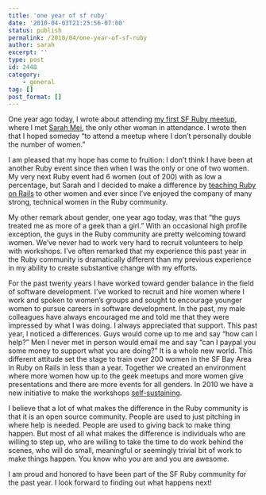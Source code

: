 ```yaml
---
title: 'one year of sf ruby'
date: '2010-04-03T21:25:56-07:00'
status: publish
permalink: /2010/04/one-year-of-sf-ruby
author: sarah
excerpt: ''
type: post
id: 2448
category:
    - general
tag: []
post_format: []
---
```

One year ago today, I wrote about attending [my first SF Ruby meetup](https://www.ultrasaurus.com/sarahblog/2009/04/sf-ruby-meetup/), where I met [Sarah Mei](http://www.sarahmei.com/blog/), the only other woman in attendance. I wrote then that I hoped someday “to attend a meetup where I don’t personally double the number of women.”

I am pleased that my hope has come to fruition: I don’t think I have been at another Ruby event since then when I was the only or one of two women. My very next Ruby event had 6 women (out of 200) with as low a percentage, but Sarah and I decided to make a difference by [teaching Ruby on Rails](http://sfrubyworkshops.com/) to other women and ever since I’ve enjoyed the company of many strong, technical women in the Ruby community.

My other remark about gender, one year ago today, was that “the guys treated me as more of a geek than a girl.” With an occasional high profile exception, the guys in the Ruby community are pretty welcoming toward women. We’ve never had to work very hard to recruit volunteers to help with workshops. I’ve often remarked that my experience this past year in the Ruby community is dramatically different than my previous experience in my ability to create substantive change with my efforts.

For the past twenty years I have worked toward gender balance in the field of software development. I’ve worked to recruit and hire women where I work and spoken to women’s groups and sought to encourage younger women to pursue careers in software development. In the past, my male colleagues have always encouraged me and told me that they were impressed by what I was doing. I always appreciated that support. This past year, I noticed a differences. Guys would come up to me and say “how can I help?” Men I never met in person would email me and say “can I paypal you some money to support what you are doing?” It is a whole new world. This different attitude set the stage to train over 200 women in the SF Bay Area in Ruby on Rails in less than a year. Together we created an environment where more women how up to the geek meetups and more women give presentations and there are more events for all genders. In 2010 we have a new initiative to make the workshops [self-sustaining](http://sfrubyworkshops.com/2010/03/workshops-continue-in-2010/).

I believe that a lot of what makes the difference in the Ruby community is that it is an open source community. People are used to just pitching in where help is needed. People are used to giving back to make thing happen. But most of all what makes the difference is individuals who are willing to step up, who are willing to take the time to do work behind the scenes, who will do small, meaningful or seemingly trivial bit of work to make things happen. You know who you are and you are awesome.

I am proud and honored to have been part of the SF Ruby community for the past year. I look forward to finding out what happens next!